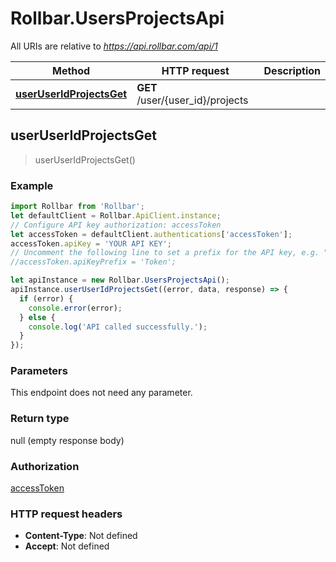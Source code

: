 # Rollbar.UsersProjectsApi

All URIs are relative to *https://api.rollbar.com/api/1*

Method | HTTP request | Description
------------- | ------------- | -------------
[**userUserIdProjectsGet**](UsersProjectsApi.md#userUserIdProjectsGet) | **GET** /user/{user_id}/projects | 



## userUserIdProjectsGet

> userUserIdProjectsGet()



### Example

```javascript
import Rollbar from 'Rollbar';
let defaultClient = Rollbar.ApiClient.instance;
// Configure API key authorization: accessToken
let accessToken = defaultClient.authentications['accessToken'];
accessToken.apiKey = 'YOUR API KEY';
// Uncomment the following line to set a prefix for the API key, e.g. "Token" (defaults to null)
//accessToken.apiKeyPrefix = 'Token';

let apiInstance = new Rollbar.UsersProjectsApi();
apiInstance.userUserIdProjectsGet((error, data, response) => {
  if (error) {
    console.error(error);
  } else {
    console.log('API called successfully.');
  }
});
```

### Parameters

This endpoint does not need any parameter.

### Return type

null (empty response body)

### Authorization

[accessToken](../README.md#accessToken)

### HTTP request headers

- **Content-Type**: Not defined
- **Accept**: Not defined

